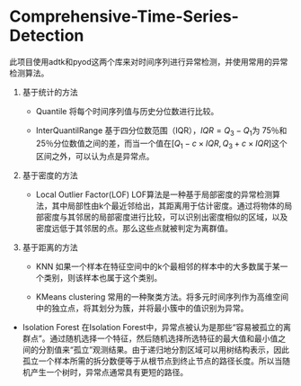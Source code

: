# Comprehensive-Time-Series-Detection

此项目使用adtk和pyod这两个库来对时间序列进行异常检测，并使用常用的异常检测算法。

1. 基于统计的方法
    - Quantile
    将每个时间序列值与历史分位数进行比较。

    - InterQuantilRange
    基于四分位数范围（IQR），$IQR = Q_3 - Q_1$为 $75％$和 $25％$分位数值之间的差，而当一个值在$[Q_1 - c × IQR, Q_3 + c × IQR]$这个区间之外，可以认为点是异常点。

2. 基于密度的方法
    - Local Outlier Factor(LOF)
    LOF算法是一种基于局部密度的异常检测算法，其中局部性由k个最近邻给出，其距离用于估计密度。通过将物体的局部密度与其邻居的局部密度进行比较，可以识别出密度相似的区域，以及密度远低于其邻居的点。那么这些点就被判定为离群值。

3. 基于距离的方法
    - KNN
    如果一个样本在特征空间中的k个最相邻的样本中的大多数属于某一个类别，则该样本也属于这个类别。

    - KMeans clustering
    常用的一种聚类方法。将多元时间序列作为高维空间中的独立点，将其划分为簇，并将最小簇中的值识别为异常。

- Isolation Forest
在Isolation Forest中，异常点被认为是那些“容易被孤立的离群点”。通过随机选择一个特征，然后随机选择所选特征的最大值和最小值之间的分割值来“孤立”观测结果。由于递归地分割区域可以用树结构表示，因此孤立一个样本所需的拆分数便等于从根节点到终止节点的路径长度。所以当随机产生一个树时，异常点通常具有更短的路径。
